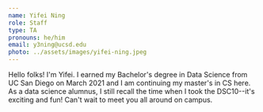 ```yaml
---
name: Yifei Ning
role: Staff
type: TA
pronouns: he/him
email: y3ning@ucsd.edu
photo: ../assets/images/yifei-ning.jpeg
---
```


Hello folks! I'm Yifei. I earned my Bachelor's degree in Data Science from UC San Diego on March 2021 and I am continuing my master's in CS here. As a data science alumnus, I still recall the time when I took the DSC10--it's exciting and fun! Can't wait to meet you all around on campus.